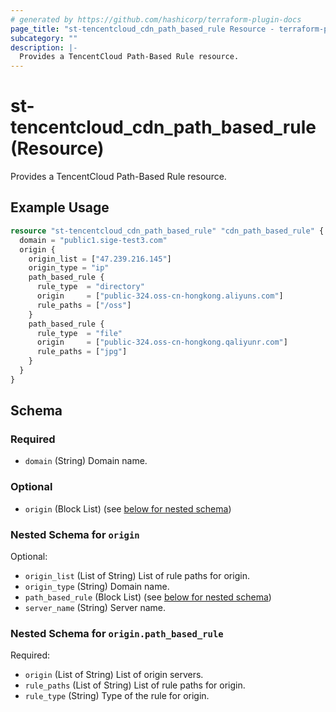 ```yaml
---
# generated by https://github.com/hashicorp/terraform-plugin-docs
page_title: "st-tencentcloud_cdn_path_based_rule Resource - terraform-provider-st-tencentcloud"
subcategory: ""
description: |-
  Provides a TencentCloud Path-Based Rule resource.
---
```


# st-tencentcloud_cdn_path_based_rule (Resource)

Provides a TencentCloud Path-Based Rule resource.

## Example Usage

```terraform
resource "st-tencentcloud_cdn_path_based_rule" "cdn_path_based_rule" {
  domain = "public1.sige-test3.com"
  origin {
    origin_list = ["47.239.216.145"]
    origin_type = "ip"
    path_based_rule {
      rule_type  = "directory"
      origin     = ["public-324.oss-cn-hongkong.aliyuns.com"]
      rule_paths = ["/oss"]
    }
    path_based_rule {
      rule_type  = "file"
      origin     = ["public-324.oss-cn-hongkong.qaliyunr.com"]
      rule_paths = ["jpg"]
    }
  }
}
```

<!-- schema generated by tfplugindocs -->
## Schema

### Required

- `domain` (String) Domain name.

### Optional

- `origin` (Block List) (see [below for nested schema](#nestedblock--origin))

<a id="nestedblock--origin"></a>
### Nested Schema for `origin`

Optional:

- `origin_list` (List of String) List of rule paths for origin.
- `origin_type` (String) Domain name.
- `path_based_rule` (Block List) (see [below for nested schema](#nestedblock--origin--path_based_rule))
- `server_name` (String) Server name.

<a id="nestedblock--origin--path_based_rule"></a>
### Nested Schema for `origin.path_based_rule`

Required:

- `origin` (List of String) List of origin servers.
- `rule_paths` (List of String) List of rule paths for origin.
- `rule_type` (String) Type of the rule for origin.


